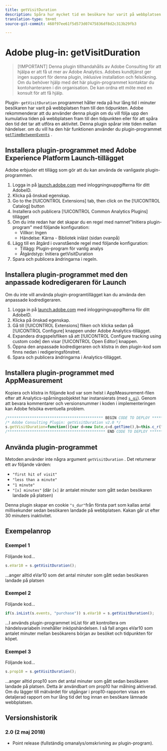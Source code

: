 ```yaml
---
title: getVisitDuration
description: Spåra hur mycket tid en besökare har varit på webbplatsen hittills.
translation-type: tm+mt
source-git-commit: 468f97ee61f5d573d07475836df8d2c313b29fb3

---
```



# Adobe plug-in: getVisitDuration

> [!IMPORTANT] Denna plugin tillhandahålls av Adobe Consulting för att hjälpa er att få ut mer av Adobe Analytics. Adobes kundtjänst ger ingen support för denna plugin, inklusive installation och felsökning. Om du behöver hjälp med det här plugin-programmet kontaktar du kontohanteraren i din organisation. De kan ordna ett möte med en konsult för att få hjälp.

Plugin- `getVisitDuration` programmet håller reda på hur lång tid i minuter besökaren har varit på webbplatsen fram till den tidpunkten. Adobe rekommenderar att du använder denna plugin om du vill följa upp den kumulativa tiden på webbplatsen fram till den tidpunkten eller för att spåra den tid det tar att utföra en aktivitet. Denna plugin spårar inte tiden mellan händelser. om du vill ha den här funktionen använder du plugin-programmet [`getTimeBetweenEvents`](gettimebetweenevents.md) .

## Installera plugin-programmet med Adobe Experience Platform Launch-tillägget

Adobe erbjuder ett tillägg som gör att du kan använda de vanligaste plugin-programmen.

1. Logga in på [launch.adobe.com](https://launch.adobe.com) med inloggningsuppgifterna för ditt AdobeID.
1. Klicka på önskad egenskap.
1. Go to the [!UICONTROL Extensions] tab, then click on the [!UICONTROL Catalog] button
1. Installera och publicera [!UICONTROL Common Analytics Plugins] tillägget
1. Om du inte redan har det skapar du en regel med namnet&quot;Initiera plugin-program&quot; med följande konfiguration:
   * Villkor: Ingen
   * Händelse: Kärna - Bibliotek inläst (sidan ovanpå)
1. Lägg till en åtgärd i ovanstående regel med följande konfiguration:
   * Tillägg: Plugin-program för vanlig analys
   * Åtgärdstyp: Initiera getVisitDuration
1. Spara och publicera ändringarna i regeln.

## Installera plugin-programmet med den anpassade kodredigeraren för Launch

Om du inte vill använda plugin-programtillägget kan du använda den anpassade kodredigeraren.

1. Logga in på [launch.adobe.com](https://launch.adobe.com) med inloggningsuppgifterna för ditt AdobeID.
1. Klicka på önskad egenskap.
1. Gå till [!UICONTROL Extensions] fliken och klicka sedan på [!UICONTROL Configure] knappen under Adobe Analytics-tillägget.
1. Expandera dragspelsfliken så att [!UICONTROL Configure tracking using custom code] den visar [!UICONTROL Open Editor] knappen.
1. Öppna den anpassade kodredigeraren och klistra in den plugin-kod som finns nedan i redigeringsfönstret.
1. Spara och publicera ändringarna i Analytics-tillägget.

## Installera plugin-programmet med AppMeasurement

Kopiera och klistra in följande kod var som helst i AppMeasurement-filen efter att Analytics-spårningsobjektet har instansierats (med [`s_gi`](../functions/s-gi.md)). Genom att bevara kommentarer och versionsnummer i koden i implementeringen kan Adobe felsöka eventuella problem.

```js
/******************************************* BEGIN CODE TO DEPLOY *******************************************/
/* Adobe Consulting Plugin: getVisitDuration v2.0 */
s.getVisitDuration=function(){var d=new Date,c=d.getTime(),b=this.c_r("s_dur");if(isNaN(b)||18E5<c-b)b=c;var a=c-b;d.setTime(c+18E5); this.c_w("s_dur",b+"",d);if(0===a)return"first hit of visit";a=Math.floor(a/6E4);return 0===a?"less than a minute":1===a?"1 minute": a+" minutes"};
/******************************************** END CODE TO DEPLOY ********************************************/
```

## Använda plugin-programmet

Metoden använder inte några argument `getVisitDuration` . Det returnerar ett av följande värden:

* `"first hit of visit"`
* `"less than a minute"`
* `"1 minute"`
* `"[x] minutes"` (där `[x]` är antalet minuter som gått sedan besökaren landade på platsen)

Denna plugin skapar en cookie `"s_dur"`från första part som kallas antal millisekunder sedan besökaren landade på webbplatsen. Kakan går ut efter 30 minuters inaktivitet.

## Exempelanrop

### Exempel 1

Följande kod...

```js
s.eVar10 = s.getVisitDuration();
```

...anger alltid eVar10 som det antal minuter som gått sedan besökaren landade på platsen

### Exempel 2

Följande kod...

```js
if(s.inList(s.events, "purchase")) s.eVar10 = s.getVisitDuration();
```

...I används plugin-programmet inList för att kontrollera om händelsvariabeln innehåller inköpshändelsen.  I så fall anges eVar10 som antalet minuter mellan besökarens början av besöket och tidpunkten för köpet.

### Exempel 3

Följande kod...

```js
s.prop10 = s.getVisitDuration();
```

...anger alltid prop10 som det antal minuter som gått sedan besökaren landade på platsen.  Detta är användbart om prop10 har målning aktiverad.  Om du lägger till mätvärdet för utgångar i prop10-rapporten visas en detaljerad rapport om hur lång tid det tog innan en besökare lämnade webbplatsen.

## Versionshistorik

### 2.0 (2 maj 2018)

* Point release (fullständig omanalys/omskrivning av plugin-program).

